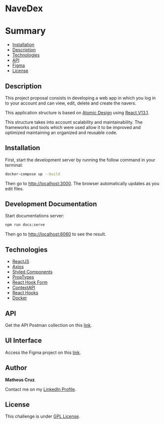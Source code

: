 # NaveDex

# Summary

- [Installation](#Installation)
- [Description](#Description)
- [Technologies](#Technologies)
- [API](#API)
- [Figma](#figma)
- [License](#License)

## Description

This project proposal consists in developing a web app in which you log in to your account and can view, edit, delete and create the navers.

This application structure is based on [Atomic Design](https://atomicdesign.bradfrost.com/) using [React.V13.1](http://reactjs.org/).

This structure takes into account scalability and maintainability. The frameworks and tools which were used allow it to be improved and optimized maintaining an organized and reusable code.

## Installation

First, start the development server by running the follow command in your terminal:

```bash
docker-compose up --build
```

Then go to [http://localhost:3000](http://localhost:3000).
The browser automatically updates as you edit files.

## Development Documentation

Start documentations server:

```bash
npm run docs:serve
```

Then go to [http://localhost:6060](http://localhost:6060) to see the result.

## Technologies

- [ReactJS](https://reactjs.org/)
- [Axios](https://github.com/axios/axios)
- [Styled Components](https://styled-components.com/)
- [PropTypes](https://www.npmjs.com/package/prop-types)
- [React Hook Form](http://react-hook-form.com/)
- [ContextAPI](https://reactjs.org/docs/context.html)
- [React Hooks](https://reactjs.org/docs/hooks-intro.html)
- [Docker](https://www.docker.com/)

## API

Get the API Postman collection on this [link](https://www.getpostman.com/collections/e6afe4028c2a1e56e577).

## UI Interface

Access the Figma project on this [link](https://www.figma.com/file/II8UDFm2uJFZaD0FOPcinP/Teste-Fornt-End).

## Author

**Matheus Cruz**.

Contact me on my [LinkedIn Profile](https://www.linkedin.com/in/matheus-cruz-54204b185/).

## License

This challenge is under [GPL License](https://github.com/matheus-neves/navedex/blob/master/LICENSE.md).

